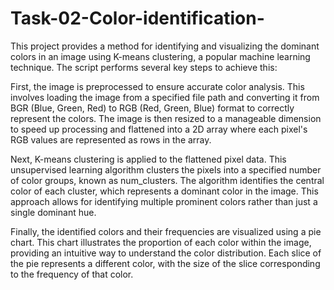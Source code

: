 # Task-02-Color-identification-

This project provides a method for identifying and visualizing the dominant colors in an image using K-means clustering, a popular machine learning technique. The script performs several key steps to achieve this:

First, the image is preprocessed to ensure accurate color analysis. This involves loading the image from a specified file path and converting it from BGR (Blue, Green, Red) to RGB (Red, Green, Blue) format to correctly represent the colors. The image is then resized to a manageable dimension to speed up processing and flattened into a 2D array where each pixel's RGB values are represented as rows in the array.

Next, K-means clustering is applied to the flattened pixel data. This unsupervised learning algorithm clusters the pixels into a specified number of color groups, known as num_clusters. The algorithm identifies the central color of each cluster, which represents a dominant color in the image. This approach allows for identifying multiple prominent colors rather than just a single dominant hue.

Finally, the identified colors and their frequencies are visualized using a pie chart. This chart illustrates the proportion of each color within the image, providing an intuitive way to understand the color distribution. Each slice of the pie represents a different color, with the size of the slice corresponding to the frequency of that color.
